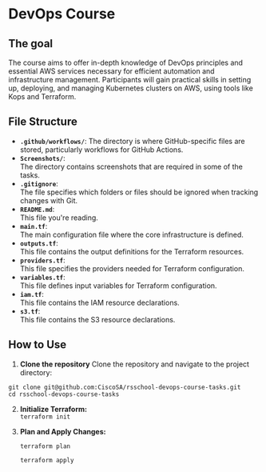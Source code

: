 # DevOps Course

## The goal

The course aims to offer in-depth knowledge of DevOps principles and essential AWS services necessary for efficient automation and infrastructure management. Participants will gain practical skills in setting up, deploying, and managing Kubernetes clusters on AWS, using tools like Kops and Terraform.

## File Structure
- **```.github/workflows/```**:
  The directory is where GitHub-specific files are stored, particularly workflows for GitHub Actions.
- **```Screenshots/```**:  
  The directory contains screenshots that are required in some of the tasks.
- **```.gitignore```**:  
  The file specifies which folders or files should be ignored when tracking changes with Git.
- **```README.md```**:  
  This file you're reading.
- **```main.tf```**:  
  The main configuration file where the core infrastructure is defined.
- **```outputs.tf```**:  
  This file contains the output definitions for the Terraform resources.
- **```providers.tf```**:  
  This file specifies the providers needed for Terraform configuration.
- **```variables.tf```**:  
  This file defines input variables for Terraform configuration. 
- **```iam.tf```**:  
  This file contains the IAM resource declarations.
- **```s3.tf```**:  
  This file contains the S3 resource declarations.

## How to Use

1. **Clone the repository**
Clone the repository and navigate to the project directory:
```
git clone git@github.com:CiscoSA/rsschool-devops-course-tasks.git
cd rsschool-devops-course-tasks
```
2. **Initialize Terraform:**  
   ```terraform init```

3. **Plan and Apply Changes:**  

   ```terraform plan```  

   ```terraform apply```
